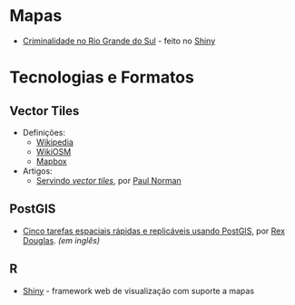 
# Mapas

- [Criminalidade no Rio Grande do Sul](http://shiny.fee.tche.br/CrimeVis/) - feito no [Shiny](http://shiny.rstudio.com)

# Tecnologias e Formatos

## Vector Tiles

- Definições:
  - [Wikipedia](https://en.wikipedia.org/wiki/Vector_tiles)
  - [WikiOSM](https://wiki.openstreetmap.org/wiki/Vector_tiles)
  - [Mapbox](https://www.mapbox.com/vector-tiles/)
- Artigos:  
  - [Servindo *vector tiles*](http://www.paulnorman.ca/blog/2016/11/serving-vector-tiles), por [Paul Norman](http://www.paulnorman.ca)


## PostGIS

- [Cinco tarefas espaciais rápidas e replicáveis usando PostGIS](http://rexdouglass.com/postgis/), por [Rex Douglas](http://rexdouglass.com). *(em inglês)*

## R

- [Shiny](http://shiny.rstudio.com) - framework web de visualização com suporte a mapas
